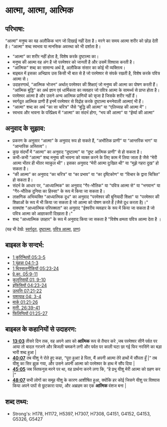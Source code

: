 # आत्मा, आत्मा, आत्मिक #

## परिभाषा: ##

“आत्मा” मनुष्य का वह अलौकिक भाग जो दिखाई नहीं देता है। मरने का समय आत्मा शरीर को छोड़ देती है। “आत्मा” शब्द स्वभाव या मानसिक अवस्था को भी दर्शाता है।

* “आत्मा” का शरीर नहीं होता है, विशेष करके दुष्टात्मा का।
* मनुष्य की आत्मा वह अंग है जो परमेश्वर को जानती है और उसमें विश्वास करती है।
* “आत्मिक” शब्द का सामान्य अर्थ है, अलौकिक संसार का कोई भी व्यक्तित्व।
* बाइबल में इसका अभिप्राय उस किसी भी बात से है जो परमेश्वर से संपर्क रखती है, विशेष करके पवित्र आत्मा से।
* उदाहरणार्थ, “आत्मिक भोजन” अर्थात् परमेश्वर की शिक्षाएं जो मनुष्य की आत्मा का पोषण करती हैं। “आत्मिक बुद्धि” का अर्थ ज्ञान एवं धार्मिकता का व्यवहार जो पवित्र आत्मा के सामर्थ्य से प्राप्त होता है।
* परमेश्वर आत्मा है और उसने अन्य आत्मिक प्राणियों को सृजा है जिसके शरीर नहीं हैं।
* स्वर्गदूत आत्मिक प्राणी हैं इनमें परमेश्वर से विद्रोह करके दुष्टात्मा बननेवाली आत्माएं भी हैं।
* “आत्मा” शब्द का अर्थ “का सा चरित्र” जैसे “बुद्धि की आत्मा” या “एलिय्याह की आत्मा में”।
* स्वभाव और भावना के परिप्रेक्ष्य में “आत्मा” का संदर्भ होगा, “भय की आत्मा” या “ईर्ष्या की आत्मा”

## अनुवाद के सुझाव: ##

* प्रकरण के अनुसार “आत्मा” के अनुवाद रूप हो सकते हैं, “अभौतिक प्राणी” या “आन्तरिक भाग” या “आन्तरिक अस्तित्व”।
* कुछ संदर्भों में “आत्मा” का अनुवाद “दुष्टात्मा” या “दुष्ट आत्मिक प्राणी” से हो सकता है।
* कभी-कभी “आत्मा” शब्द मनुष्य की भावना को व्यक्त करने के लिए काम में लिया जाता है जैसे “मेरी आत्मा भीतर ही भीतर व्याकुल थी”। इसका अनुवाद “मेरी आत्मा दुःखित थी” या “मुझे गहरा दुख” हो सकता है।
* “की आत्मा” का अनुवाद “का चरित्र” या “का प्रभाव” या “का दृष्टिकोण” या “विचार के द्वारा चित्रित” हो सकता है।
* संदर्भ के आधार पर, "आध्यात्मिक" का अनुवाद "गैर-भौतिक" या "पवित्र आत्मा से" या "भगवान" या "गैर-भौतिक दुनिया का हिस्सा" के रूप में किया जा सकता है।
* लाक्षणिक अभिव्यक्ति "आध्यात्मिक दूध" का अनुवाद "परमेश्वर की बुनियादी शिक्षा" या "परमेश्वर की शिक्षाओं के रूप में भी किया जा सकता है जो आत्मा को पोषण करते हैं (जैसे दूध करता है)।"
* वाक्यांश "आध्यात्मिक परिपक्वता" का अनुवाद "ईश्वरीय व्यवहार के रूप में किया जा सकता है जो पवित्र आत्मा को आज्ञाकारी दिखाता है।"
* शब्द "आध्यात्मिक उपहार" के रूप में अनुवाद किया जा सकता है "विशेष क्षमता पवित्र आत्मा देता है  ।

(यह भी देखें: [स्वर्गदूत](../kt/angel.md), [दुष्टात्मा](../kt/demon.md), [पवित्र आत्मा](../kt/holyspirit.md), [प्राण](../kt/soul.md))

## बाइबल के सन्दर्भ: ##

* [1 कुरिन्थियों 05:3-5](rc://hi/tn/help/1co/05/03)
* [1 यूहन्ना 04:1-3](rc://hi/tn/help/1jn/04/01)
* [1 थिस्सलुनीकियों 05:23-24](rc://hi/tn/help/1th/05/23)
* [प्रे.का. 05:9-11](rc://hi/tn/help/act/05/09)
* [कुलुस्सियों 01: 9-10](rc://hi/tn/help/col/01/09)
* [इफिसियों 04:23-24](rc://hi/tn/help/eph/04/23)
* [उत्पत्ति 07:21-22](rc://hi/tn/help/gen/07/21)
* [यशायाह 04: 3-4](rc://hi/tn/help/isa/04/03)
* [मार्क 01:21-26](rc://hi/tn/help/mrk/01/23)
* [मत्ती. 26:39-41](rc://hi/tn/help/mat/26/39)
* [फिलिप्पियों 01:25-27](rc://hi/tn/help/php/01/25)

## बाइबल के कहानियों से उदाहरण: ##

* __[13:03](rc://hi/tn/help/obs/13/03)__ तीसरे दिन तक, वह अपने आप को __आत्मिक__ रूप से तैयार करे ,जब परमेश्वर सीनै पर्वत पर आया तो बादल गरजने और बिजली चमकने लगी और पर्वत पर काली घटा छा गई फिर नरसिंगे का बड़ा भारी शब्द हुआ |
* __[40:07](rc://hi/tn/help/obs/40/07)__ तब यीशु ने रोते हुए कहा, “पूरा हुआ! हे पिता, मैं अपनी आत्मा तेरे हाथों में सौंपता हूँ |” तब यीशु का सिर झुक गया, और उसने अपनी आत्मा को परमेश्वर के हाथ में सौंप दिया | 
* __[45:05](rc://hi/tn/help/obs/45/05)__ जब स्तिफनुस मरने पर था, वह प्रार्थना करने लगा कि, “हे प्रभु यीशु मेरी आत्मा को ग्रहण कर |”
* __[48:07](rc://hi/tn/help/obs/48/07)__ सभी लोगों का समूह यीशु के कारण आशीषित हुआ, क्योंकि हर कोई जिसने यीशु पर विश्वास किया अपने पापों से छुटकारा पाया, और अब्राहम का एक __आत्मिक__ वंशज बना |    


## शब्द तथ्य: ##

* Strong's: H178, H1172, H5397, H7307, H7308, G4151, G4152, G4153, G5326, G5427
